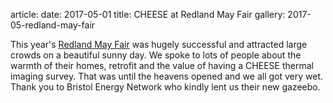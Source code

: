 article:
date: 2017-05-01
title: CHEESE at Redland May Fair
gallery: 2017-05-redland-may-fair

This year's [Redland May Fair](http://www.rcas.org.uk/redland-fair) was hugely
successful and attracted large crowds on a beautiful sunny day. We spoke to
lots of people about the warmth of their homes, retrofit and the value of
having a CHEESE thermal imaging survey. That was until the heavens opened and
we all got very wet. Thank you to Bristol Energy Network who kindly lent us
their new gazeebo.
